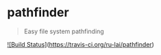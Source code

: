 # pathfinder
> Easy file system pathfinding

[![Build Status]](https://travis-ci.org/ru-lai/pathfinder.svg?branch=master)(https://travis-ci.org/ru-lai/pathfinder)
